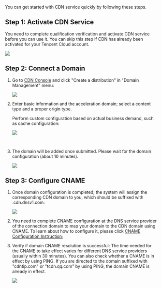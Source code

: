 You can get started with CDN service quickly by following these steps.



## Step 1: Activate CDN Service

You need to complete qualification verification and activate CDN service before you can use it. You can skip this step if CDN has already been activated for your Tencent Cloud account.



![](https://mc.qcloudimg.com/static/img/e18070b417464286ac4badf201f9c766/1.png)

## Step 2: Connect a Domain

1. Go to [CDN Console](https://console.cloud.tencent.com/cdn) and click "Create a distribution" in "Domain Management" menu:	

   ![](https://mc.qcloudimg.com/static/img/81a12799500ecd1cc2c5668755db6cd0/2.png)

2. Enter basic information and the acceleration domain; select a content type and a proper origin type.

   Perform custom configuration based on actual business demand, such as cache configuration:

   ![](https://mc.qcloudimg.com/static/img/18d66f24137e00ac86bd5e5795300adb/3%283%29.png)

   ​

3. The domain will be added once submitted. Please wait for the domain configuration (about 10 minutes).

   ![](https://mc.qcloudimg.com/static/img/0a03db953d30949addab41f3c7078a45/4.png)



## Step 3: Configure CNAME

1. Once domain configuration is completed, the system will assign the corresponding CDN domain to you, which should be suffixed with .cdn.dnsv1.com:

   ![](https://mc.qcloudimg.com/static/img/91d44977a92cde67d2ee52568d0bb694/5.png)

2. You need to complete CNAME configuration at the DNS service provider of the connection domain to map your domain to the CDN domain using CNAME. To learn about how to configure it, please click [CNAME Configuration Instruction](https://cloud.tencent.com/doc/product/228/3121);

3. Verify if domain CNAME resolution is successful: The time needed for the CNAME to take effect varies for different DNS service providers (usually within 30 minutes). You can also check whether a CNAME is in effect by using PING. If you are directed to the domain suffixed with "cdntip.com" or "tcdn.qq.com" by using PING, the domain CNAME is already in effect.

   ![](https://mc.qcloudimg.com/static/img/d89485f878a6a08c594bd8f65c961ed8/6.png)
